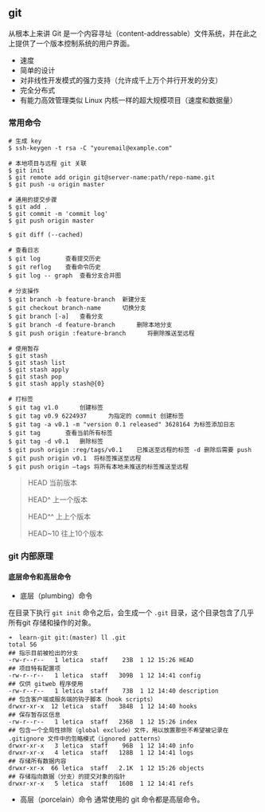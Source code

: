 ## git

从根本上来讲 Git 是一个内容寻址（content-addressable）文件系统，并在此之上提供了一个版本控制系统的用户界面。 

- 速度
- 简单的设计
- 对非线性开发模式的强力支持（允许成千上万个并行开发的分支）
- 完全分布式
- 有能力高效管理类似 Linux 内核一样的超大规模项目（速度和数据量）


### 常用命令

```
# 生成 key
$ ssh-keygen -t rsa -C "youremail@example.com"

# 本地项目与远程 git 关联
$ git init
$ git remote add origin git@server-name:path/repo-name.git
$ git push -u origin master

# 通用的提交步骤
$ git add .
$ git commit -m 'commit log'
$ git push origin master

$ git diff (--cached)

# 查看日志
$ git log		查看提交历史
$ git reflog	查看命令历史
$ git log -- graph	查看分支合并图

# 分支操作
$ git branch -b feature-branch  新建分支
$ git checkout branch-name      切换分支
$ git branch [-a]   查看分支
$ git branch -d feature-branch      删除本地分支
$ git push origin :feature-branch      将删除推送至远程

# 使用暂存
$ git stash
$ git stash list
$ git stash apply
$ git stash pop
$ git stash apply stash@{0}

# 打标签
$ git tag v1.0		创建标签
$ git tag v0.9 6224937		为指定的 commit 创建标签
$ git tag -a v0.1 -m "version 0.1 released" 3628164	为标签添加日志
$ git tag		查看当前所有标签
$ git tag -d v0.1	删除标签
$ git push origin :reg/tags/v0.1	已推送至远程的标签 -d 删除后需要 push
$ git push origin v0.1	将标签推送至远程
$ git push origin —tags	将所有本地未推送的标签推送至远程
```

> HEAD	当前版本
>
> HEAD^	上一个版本
>
> HEAD^^	上上个版本
> 
> HEAD~10  往上10个版本

### git 内部原理

#### 底层命令和高层命令

- 底层（plumbing）命令

在目录下执行 `git init` 命令之后，会生成一个 `.git` 目录，这个目录包含了几乎所有git 存储和操作的对象。

```
➜  learn-git git:(master) ll .git
total 56
## 指示目前被检出的分支
-rw-r--r--   1 letica  staff    23B  1 12 15:26 HEAD
## 项目特有配置项
-rw-r--r--   1 letica  staff   309B  1 12 14:41 config
## 仅供 gitweb 程序使用
-rw-r--r--   1 letica  staff    73B  1 12 14:40 description
## 包含客户端或服务端的钩子脚本（hook scripts）
drwxr-xr-x  12 letica  staff   384B  1 12 14:40 hooks
## 保存暂存区信息
-rw-r--r--   1 letica  staff   236B  1 12 15:26 index
## 包含一个全局性排除（global exclude）文件，用以放置那些不希望被记录在 .gitignore 文件中的忽略模式（ignored patterns）
drwxr-xr-x   3 letica  staff    96B  1 12 14:40 info
drwxr-xr-x   4 letica  staff   128B  1 12 14:41 logs
## 存储所有数据内容
drwxr-xr-x  66 letica  staff   2.1K  1 12 15:26 objects
## 存储指向数据（分支）的提交对象的指针
drwxr-xr-x   5 letica  staff   160B  1 12 14:41 refs
```

- 高层（porcelain）命令
通常使用的 git 命令都是高层命令。
